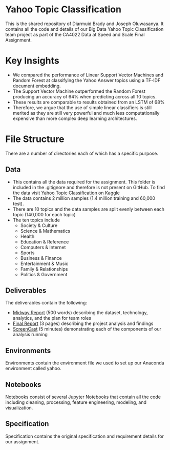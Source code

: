 # Yahoo Topic Classification

This is the shared repository of Diarmuid Brady and Joseph Oluwasanya. It contains all the code and details of our Big Data Yahoo Topic Classification team project as part of the CA4022 Data at Speed and Scale Final Assignment.

# Key Insights
- We compared the performance of Linear Support Vector Machines and Random Forest at classifying the Yahoo Answer topics using a TF-IDF document embedding.
- The Support Vector Machine outperformed the Random Forest producing an accuracy of 64% when predicting across all 10 topics.
- These results are comparable to results obtained from an LSTM of 68%
- Therefore, we argue that the use of simple linear classifiers is still merited as they are still very powerful and much less computationally expensive than more complex deep learning architectures.

# File Structure
There are a number of directories each of which has a specific purpose.

## Data
- This contains all the data required for the assignment. This folder is included in the .gitignore and therefore is not present on GitHub. To find the data visit [Yahoo Topic Classification on Kaggle](https://www.kaggle.com/datasets/bhavikardeshna/yahoo-email-classification?select=train.csv)
- The data contains 2 million samples (1.4 million training and 60,000 test).
- There are 10 topics and the data samples are split evenly between each topic (140,000 for each topic)
- The ten topics include 
	- Society & Culture
	- Science & Mathematics
	- Health
	- Education & Reference
	- Computers & Internet
	- Sports
	- Business & Finance
	- Entertainment & Music
	- Family & Relationships
	- Politics & Government

## Deliverables
The deliverables contain the following:
- [Midway Report](deliverables/Midway_Report.pdf) (500 words) describing the dataset, technology, analytics, and the plan for team roles
- [Final Report](deliverables/Yahoo_classification_writeup.pdf) (3 pages) describing the project analysis and findings
- [ScreenCast](deliverables/code_runthrough.mp4) (5 minutes) demonstrating each of the components of our analysis running

## Environments
Environments contain the environment file we used to set up our Anaconda environment called yahoo.

## Notebooks
Notebooks consist of several Jupyter Notebooks that contain all the code including cleaning, processing, feature engineering, modeling, and visualization.

## Specification
Specification contains the original specification and requirement details for our assignment.
